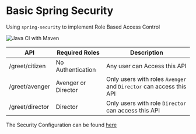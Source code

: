 
# Basic Spring Security

Using `spring-security` to implement Role Based Access Control

![Java CI with Maven](https://github.com/hemrajanilavesh/spring-basic-authentcation/actions/workflows/maven.yml/badge.svg)

| API  | Required Roles | Description |
| ------------ | ---- | --- |
| /greet/citizen | No Authentication | Any user can Access this API  
| /greet/avenger | Avenger or Director | Only users with roles `Avenger` and  `Director` can access this API
| /greet/director | Director | Only users with role  `Director` can access this API

The Security Configuration can be found [here](https://github.com/hemrajanilavesh/spring-basic-authentcation/blob/main/src/main/java/io/hemrlav/basicauthentication/config/SecurityConfiguration.java)
